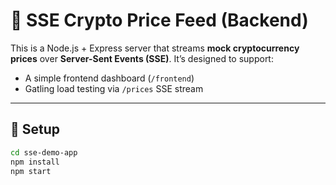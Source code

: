 # 🚀 SSE Crypto Price Feed (Backend)

This is a Node.js + Express server that streams **mock cryptocurrency prices** over **Server-Sent Events (SSE)**. It’s designed to support:

- A simple frontend dashboard (`/frontend`)
- Gatling load testing via `/prices` SSE stream

---

## 🔧 Setup

```bash
cd sse-demo-app
npm install
npm start
